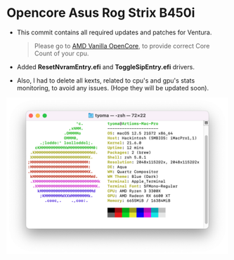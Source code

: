 # Opencore Asus Rog Strix B450i

- This commit contains all required updates and patches for Ventura.
	> Please go to  [AMD Vanilla OpenCore](https://github.com/AMD-OSX/AMD_Vanilla/), to provide correct Core Count of your cpu.

- Added **ResetNvramEntry.efi** and **ToggleSipEntry.efi** drivers.

- Also, I had to delete all kexts, related to cpu's and gpu's stats monitoring, to avoid any issues. (Hope they will be updated soon).

<p>
	<img src="neofetch.png">
</p>
